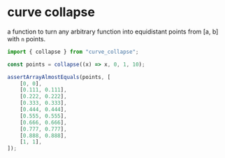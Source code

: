 # curve collapse

a function to turn any arbitrary function into equidistant points from [a, b] with `n` points.

```ts
import { collapse } from "curve_collapse";

const points = collapse((x) => x, 0, 1, 10);

assertArrayAlmostEquals(points, [
    [0, 0],
    [0.111, 0.111],
    [0.222, 0.222],
    [0.333, 0.333],
    [0.444, 0.444],
    [0.555, 0.555],
    [0.666, 0.666],
    [0.777, 0.777],
    [0.888, 0.888],
    [1, 1],
]);
```
